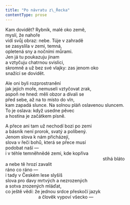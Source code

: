 ```yaml
---
title: "Po návratu z\_Řecka"
contentType: prose
---
```


<section>

Kam dovidět? Rybník, malé oko země,  
myslí, že nahoře  
vidí svůj obraz: nebe. Túje v zahradě  
se zasyslila v zemi, temná,  
opletená sny a nočními můrami.  
Jen já tu poukazuju jinam  
a vztyčuju chatrnou svislici,  
skromně a už bez své vlajky: zas jenom oko  
snažící se dovidět.

Ale oni byli rozprostranění  
jak jejich moře, nemuseli vztyčovat zrak,  
aspoň ne hned: měli obzor a dívali se  
před sebe, až na to místo do vln,  
kam zapadá slunce. Na solnou pláň oslavenou sluncem.  
To je oslava: když usedne pěvec  
a hostina je začátkem písně.

A přece ani tam už nechodí bozi po zemi  
a básník není prorok, svatý a políbený.  
Jenom slova k nám přicházejí,  
slova v řeči bohů, která se přece musí  
podobat naší —  
i v téhle temněhnědé zemi, kde kopřiva  
                                                                             stíhá bláto  
a nebe tě hrozí zavalit  
ráno co ráno —  
i tady v Českém lese slyšíš  
slova pro davy mrtvých a nezrozených  
a sotva zrozených mláďat,  
co ještě vědí: že jednou srdce přeskočí jazyk  
                          a člověk vypoví všecko —

</section>
